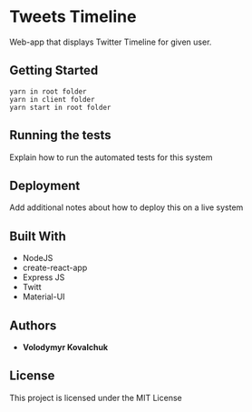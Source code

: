 # Tweets Timeline

Web-app that displays Twitter Timeline for given user.

## Getting Started


```
yarn in root folder
yarn in client folder
yarn start in root folder
```

## Running the tests

Explain how to run the automated tests for this system

## Deployment

Add additional notes about how to deploy this on a live system

## Built With

* NodeJS
* create-react-app
* Express JS
* Twitt
* Material-UI

## Authors

* **Volodymyr Kovalchuk**

## License

This project is licensed under the MIT License 
